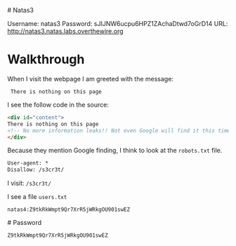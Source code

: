 # Natas3

Username: natas3
Password: sJIJNW6ucpu6HPZ1ZAchaDtwd7oGrD14
URL:      http://natas3.natas.labs.overthewire.org

# Walkthrough

When I visit the webpage I am greeted with the message: 

```
 There is nothing on this page 
```

I see the follow code in the source:

```html
<div id="content">
There is nothing on this page
<!-- No more information leaks!! Not even Google will find it this time... -->
</div>
```

Because they mention Google finding, I think to look at the `robots.txt` file.

```txt
User-agent: *
Disallow: /s3cr3t/
```

I visit: `/s3cr3t/`

I see a file `users.txt`

```
natas4:Z9tkRkWmpt9Qr7XrR5jWRkgOU901swEZ
```

# Password

`Z9tkRkWmpt9Qr7XrR5jWRkgOU901swEZ`

